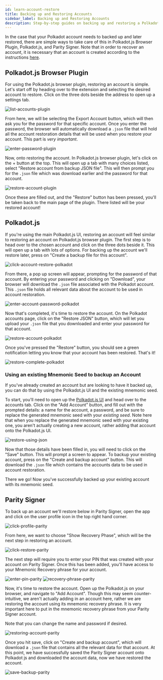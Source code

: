 ```yaml
---
id: learn-account-restore
title: Backing up and Restoring Accounts
sidebar_label: Backing up and Restoring Accounts
description: Step-by-step guides on backing up and restoring a Polkadot account.
---
```


In the case that your Polkadot account needs to backed up and later restored, there are simple ways
to take care of this in Polkadot.js Browser Plugin, Polkadot.js, and Parity Signer. Note that in
order to recover an account, it is necessary that an account is created according to the
instructions [here](learn-account-generation).

## Polkadot.js Browser Plugin

For using the Polkadot.js browser plugin, restoring an account is simple. Let's start off by heading
over to the extension and selecting the desired account to restore. Click on the three dots beside
the address to open up a settings tab.

![list-accounts-plugin](assets/accounts/polkadot.js_list_accounts.png)

From here, we will be selecting the Export Account button, which will then ask you for the password
for that specific account. Once you enter the password, the browser will automatically download a
`.json` file that will hold all the account restoration details that will be used when you restore
your account. This part is _very important_.

![enter-password-plugin](assets/accounts/polkadot.js_enter_password.png)

Now, onto restoring the account. In Polkadot.js browser plugin, let's click on the + button at the
top. This will open up a tab with many choices listed, select "Restore account from backup JSON
file". This will then prompt you for the `.json` file which was download earlier and the password
for that account.

![restore-account-plugin](assets/accounts/polkadot.js_restore_account.png)

Once these are filled out, and the "Restore" button has been pressed, you'll be taken back to the
main page of the plugin. There listed will be your restored account!

## Polkadot.js

If you're using the main Polkadot.js UI, restoring an account will feel similar to restoring an
account on Polkadot.js browser plugin. The first step is to head over to the chosen account and
click on the three dots beside it. This will open up a tab with lots of options. For backing up the
account we'll restore later, press on "Create a backup file for this account".

![click-account-restore-polkadot](assets/accounts/polkadot_click_restore.png)

From there, a pop up screen will appear, prompting for the password of that account. By entering
your password and clicking on "Download", your browser will download the `.json` file associated
with the Polkadot account. This `.json` file holds all relevant data about the account to be used in
account restoration.

![enter-account-password-polkadot](assets/accounts/polkadot_enter_password.png)

Now that's completed, it's time to restore the account. On the Polkadot accounts page, click on the
"Restore JSON" button, which will let you upload your `.json` file that you downloaded and enter
your password for that account.

![restore-account-polkadot](assets/accounts/polkadot_restore_account.png)

Once you've pressed the "Restore" button, you should see a green notification letting you know that
your account has been restored. That's it!

![restore-complete-polkadot](assets/accounts/polkadot_restore_complete.png)

### Using an existing Mnemonic Seed to backup an Account

If you've already created an account but are looking to have it backed up, you can do that by using the Polkadot.js UI and the existing mnemonic seed. 

To start, you'll need to open up the [Polkadot.js UI](https://polkadot.js.org/apps) and head over to the accounts tab. Click on the "Add Account" button, and fill out with the prompted details: a name for the account, a password, and be sure to replace the generated mnemonic seed with your _existing seed_. Note here that when you replace the generated mnemonic seed with your existing one, you aren't actually creating a new account, rather adding that account onto the Polkadot.js UI. 

![restore-using-json](assets/accounts/polkadot-js-existing-json.png)

Now that those details have been filled in, you will need to click on the "Save" button. This will prompt a screen to appear. To backup your existing account, press on the "Create and backup account" button. This will download the `.json` file which contains the accounts data to be used in account restoration.

There we go! Now you've successfully backed up your existing account with its mnemonic seed. 

## Parity Signer

To back up an account we'll restore below in Parity Signer, open the app and click on the user
profile icon in the top right hand corner.

![click-profile-parity](assets/accounts/parity_select_profile.jpeg)

From here, we want to choose "Show Recovery Phase", which will be the next step in restoring an
account.

![click-restore-parity](assets/accounts/parity_click_restore.jpg)

The next step will require you to enter your PIN that was created with your account on Parity
Signer. Once this has been added, you'll have access to your Mnemonic Recovery phrase for your
account.

![enter-pin-parity](assets/accounts/parity_enter_password.jpg)
![recovery-phrase-parity](assets/accounts/parity_recovery_phrase.jpg)

Now, it's time to restore the account. Open up the Polkadot.js on your browser, and navigate to "Add
Account". Though this may seem counter-intuitive, we aren't actually adding in an account here,
rather we are restoring the account using its mnemonic recovery phrase. It is very important here to
put in the mnemonic recovery phrase from your Parity Signer account.

Note that you can change the name and password if desired.

![restoring-account-parity](assets/accounts/parity_restoring_account.jpg)

Once you hit save, click on "Create and backup account", which will download a `.json` file that
contains all the relevant data for that account. At this point, we have successfully saved the
Parity Signer account onto Polkadot js and downloaded the account data, now we have restored the
account.

![save-backup-parity](assets/accounts/parity_save_recovery.png)
